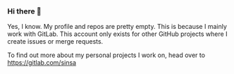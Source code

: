 ### Hi there 👋

Yes, I know. My profile and repos are pretty empty. This is because I mainly work with GitLab. This account only exists for other GitHub projects where I create issues or merge requests.

To find out more about my personal projects I work on, head over to https://gitlab.com/sinsa

